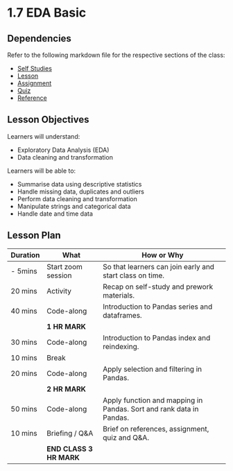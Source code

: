 # 1.7 EDA Basic

## Dependencies

Refer to the following markdown file for the respective sections of the class:

- [Self Studies](./studies.md)
- [Lesson](./lesson.md)
- [Assignment](./assignment.md)
- [Quiz](./quiz.md)
- [Reference](./reference.md)

## Lesson Objectives

Learners will understand:

- Exploratory Data Analysis (EDA)
- Data cleaning and transformation

Learners will be able to:

- Summarise data using descriptive statistics
- Handle missing data, duplicates and outliers
- Perform data cleaning and transformation
- Manipulate strings and categorical data
- Handle date and time data

## Lesson Plan

| Duration | What                    | How or Why                                                          |
| -------- | ----------------------- | ------------------------------------------------------------------- |
| - 5mins  | Start zoom session      | So that learners can join early and start class on time.            |
| 20 mins  | Activity                | Recap on self-study and prework materials.                          |
| 40 mins  | Code-along              | Introduction to Pandas series and dataframes.                       |
|          | **1 HR MARK**           |
| 30 mins  | Code-along              | Introduction to Pandas index and reindexing.                        |
| 10 mins  | Break                   |
| 20 mins  | Code-along              | Apply selection and filtering in Pandas.                            |
|          | **2 HR MARK**           |
| 50 mins  | Code-along              | Apply function and mapping in Pandas. Sort and rank data in Pandas. |
| 10 mins  | Briefing / Q&A          | Brief on references, assignment, quiz and Q&A.                      |
|          | **END CLASS 3 HR MARK** |
